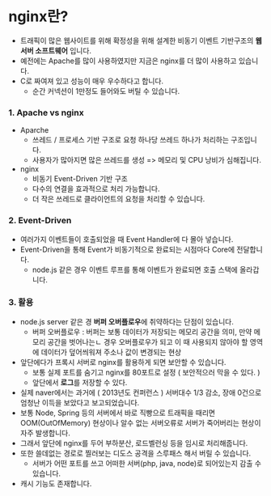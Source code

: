 # nginx란?

- 트래픽이 많은 웹사이트를 위해 확정성을 위해 설계한 비동기 이벤트 기반구조의 **웹서버 소프트웨어** 입니다.
- 예전에는 Apache를 많이 사용하였지만 지금은 nginx를 더 많이 사용하고 있습니다.
- C로 짜여져 있고 성능이 매우 우수하다고 합니다.
  - 순간 커넥션이 1만정도 들어와도 버틸 수 있습니다.



### 1. Apache vs nginx

- Aparche
  - 쓰레드 / 프로세스 기반 구조로 요청 하나당 쓰레드 하나가 처리하는 구조입니다.
  - 사용자가 많아지면 많은 쓰레드를 생성 => 메모리 및 CPU 낭비가 심해집니다.
- nginx
  - 비동기 Event-Driven 기반 구조
  - 다수의 연결을 효과적으로 처리 가능합니다.
  - 더 작은 쓰레드로 클라이언트의 요청을 처리할 수 있습니다.



### 2. Event-Driven

- 여러가지 이벤트들이 호출되었을 때 Event Handler에 다 몰아 넣습니다.
- Event-Driven을 통해 Event가 비동기적으로 완료되는 시점마다 Core에 전달합니다.
  - node.js 같은 경우 이벤트 루프를 통해 이벤트가 완료되면 호출 스택에 올라갑니다.



### 3. 활용

- node.js server 같은 경 **버퍼 오버플로우**에 취약하다는 단점이 있습니다.
  - 버퍼 오버플로우 : 버퍼는 보통 데이터가 저장되는 메모리 공간을 의미, 만약 메모리 공간을 벗어나는ㄴ 경우 오버플로우가 되고 이 때 사용되지 않아야 할 영역에 데이터가 덮어씌워져 주소나 값이 변경되는 현상
- 앞단에다가 프록시 서버로 nginx를 활용하게 되면 보안할 수 있습니다.
  - 보통 실제 포트를 숨기고 nginx를 80포트로 설정 ( 보안적으러 막을 수 있다. )
  - 앞단에서 **로그**를 저장할 수 있다.
- 실제 naver에서는 과거에 ( 2013년도 컨퍼런스 ) 서버대수 1/3 감소, 장애 0건으로 엄청난 이득을 보았다고 보고되었습니다.
- 보통 Node, Spring 등의 서버에서 바로 직빵으로 트래픽을 때리면 OOM(OutOfMemory) 현상이나 알수 없는 서버오류로 서버가 죽어버리는 현상이 자주 발생합니다.
- 그래서 앞단에 nginx를 두어 부하분산, 로드벨런싱 등을 임시로 처리해줍니다.
- 또한 쓸데없는 경로로 찔러보는 디도스 공격을 스루패스 해서 버릴 수 있습니다.
  - 서버가 어떤 포트를 쓰고 어떠한 서버(php, java, node)로 되어있는지 감출 수 있습니다.
- 캐시 기능도 존재합니다.





